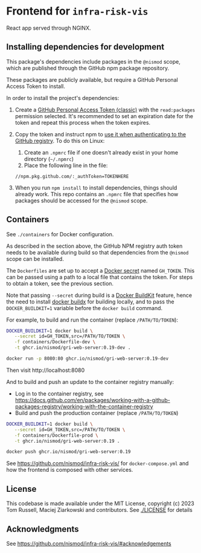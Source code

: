 # Frontend for `infra-risk-vis`

React app served through NGINX.

## Installing dependencies for development

This package's dependencies include packages in the `@nismod` scope, which are published through the GitHub npm package repository.

These packages are publicly available, but require a GitHub Personal Access Token to install.

In order to install the project's dependencies:

1. Create a [GitHub Personal Access Token (classic)](https://github.com/settings/tokens/new) with the `read:packages` permission selected. It's recommended to set an expiration date for the token and repeat this process when the token expires.
2. Copy the token and instruct npm to [use it when authenticating to the GitHub registry](https://docs.github.com/en/packages/working-with-a-github-packages-registry/working-with-the-npm-registry#authenticating-with-a-personal-access-token). To do this on Linux:

   1. Create an `.npmrc` file if one doesn't already exist in your home directory (`~/.npmrc`)
   2. Place the following line in the file:

   ```
   //npm.pkg.github.com/:_authToken=TOKENHERE
   ```

3. When you run `npm install` to install dependencies, things should already work. This repo contains an `.npmrc` file that specifies how packages should be accessed for the `@nismod` scope.

## Containers

See `./containers` for Docker configuration.

As described in the section above, the GitHub NPM registry auth token needs to be available during build so that dependencies from the `@nismod` scope can be installed.

The `Dockerfiles` are set up to accept a [Docker secret](https://docs.docker.com/engine/swarm/secrets/) named `GH_TOKEN`. This can be passed using a path to a local file that contains the token. For steps to obtain a token, see the previous section.

Note that passing `--secret` during build is a [Docker BuildKit](https://docs.docker.com/build/buildkit/) feature, hence the need to install [docker buildx](https://github.com/docker/buildx) for building locally, and to pass the `DOCKER_BUILDKIT=1` variable before the `docker build` command.

For example, to build and run the container (replace `/PATH/TO/TOKEN`):

```bash
DOCKER_BUILDKIT=1 docker build \
   --secret id=GH_TOKEN,src=/PATH/TO/TOKEN \
   -f containers/Dockerfile-dev \
   -t ghcr.io/nismod/gri-web-server:0.19-dev .

docker run -p 8080:80 ghcr.io/nismod/gri-web-server:0.19-dev
```

Then visit http://localhost:8080

And to build and push an update to the container registry manually:

- Log in to the container registry, see https://docs.github.com/en/packages/working-with-a-github-packages-registry/working-with-the-container-registry
- Build and push the production container (replace `/PATH/TO/TOKEN`)

```bash
DOCKER_BUILDKIT=1 docker build \
   --secret id=GH_TOKEN,src=/PATH/TO/TOKEN \
   -f containers/Dockerfile-prod \
   -t ghcr.io/nismod/gri-web-server:0.19 .

docker push ghcr.io/nismod/gri-web-server:0.19
```

See https://github.com/nismod/infra-risk-vis/ for `docker-compose.yml` and how the frontend
is composed with other services.

## License

This codebase is made available under the MIT License, copyright (c) 2023 Tom
Russell, Maciej Ziarkowski and contributors. See [./LICENSE](./LICENSE) for details

## Acknowledgments

See https://github.com/nismod/infra-risk-vis/#acknowledgements
